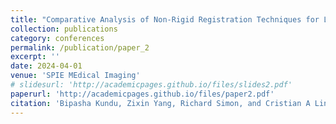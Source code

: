 ```yaml
---
title: "Comparative Analysis of Non-Rigid Registration Techniques for Liver Surface Registration"
collection: publications
category: conferences
permalink: /publication/paper_2
excerpt: ''
date: 2024-04-01
venue: 'SPIE MEdical Imaging'
# slidesurl: 'http://academicpages.github.io/files/slides2.pdf'
paperurl: 'http://academicpages.github.io/files/paper2.pdf'
citation: 'Bipasha Kundu, Zixin Yang, Richard Simon, and Cristian A Linte. &quot;Comparative Analysis of Non-Rigid Registration Techniques for Liver Surface Registration.&quot; <i>SPIE Medical Imaging.'
---
```

